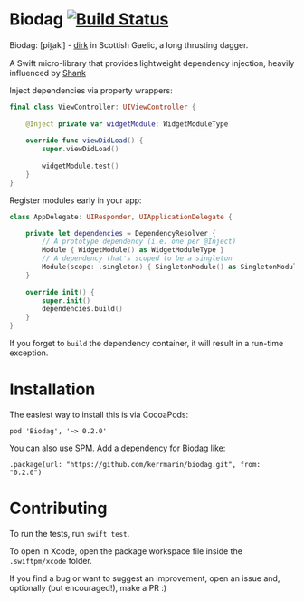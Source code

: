 # Biodag [![Build Status](https://travis-ci.org/kerrmarin/biodag.svg?branch=develop)](https://travis-ci.org/kerrmarin/biodag)

Biodag: [pit̪akˈ] - [dirk](https://en.wikipedia.org/wiki/Dirk) in Scottish Gaelic, a long thrusting dagger.

A Swift micro-library that provides lightweight dependency injection, heavily influenced by [Shank](https://github.com/ZamzamInc/Shank)

Inject dependencies via property wrappers:
```swift
final class ViewController: UIViewController {
    
    @Inject private var widgetModule: WidgetModuleType
    
    override func viewDidLoad() {
        super.viewDidLoad()
        
        widgetModule.test()
    }
}
```

Register modules early in your app:
```swift
class AppDelegate: UIResponder, UIApplicationDelegate {

    private let dependencies = DependencyResolver {
        // A prototype dependency (i.e. one per @Inject)
        Module { WidgetModule() as WidgetModuleType }
        // A dependency that's scoped to be a singleton
        Module(scope: .singleton) { SingletonModule() as SingletonModuleType }
    }
    
    override init() {
        super.init()
        dependencies.build()
    }
}
```

If you forget to `build` the dependency container, it will result in a run-time exception. 

# Installation

The easiest way to install this is via CocoaPods:

```
pod 'Biodag', '~> 0.2.0'
```

You can also use SPM. Add a dependency for Biodag like:

```
.package(url: "https://github.com/kerrmarin/biodag.git", from: "0.2.0")
```

# Contributing

To run the tests, run `swift test`.

To open in Xcode, open the package workspace file inside the `.swiftpm/xcode` folder.

If you find a bug or want to suggest an improvement, open an issue and, optionally (but encouraged!), make a PR :)
